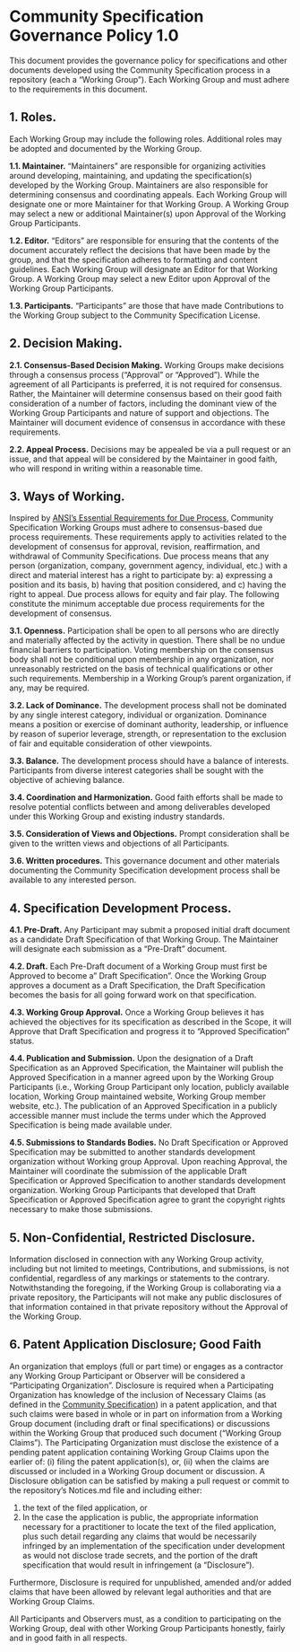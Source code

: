 # Community Specification Governance Policy 1.0

This document provides the governance policy for specifications and other documents developed using the Community Specification process in a repository (each a “Working Group”).  Each Working Group and must adhere to the requirements in this document.

## 1.	Roles.

Each Working Group may include the following roles. Additional roles may be adopted and documented by the Working Group.

**1.1.	Maintainer.** “Maintainers” are responsible for organizing activities around developing, maintaining, and updating the specification(s) developed by the Working Group.  Maintainers are also responsible for determining consensus and coordinating appeals.  Each Working Group will designate one or more Maintainer for that Working Group.  A Working Group may select a new or additional Maintainer(s) upon Approval of the Working Group Participants.  

**1.2.	Editor.**  “Editors” are responsible for ensuring that the contents of the document accurately reflect the decisions that have been made by the group, and that the specification adheres to formatting and content guidelines. Each Working Group will designate an Editor for that Working Group.  A Working Group may select a new Editor upon Approval of the Working Group Participants.

**1.3.	Participants.**  “Participants” are those that have made Contributions to the Working Group subject to the Community Specification License.

## 2.	Decision Making.

**2.1.	Consensus-Based Decision Making.**  Working Groups make decisions through a consensus process (“Approval” or “Approved”).  While the agreement of all Participants is preferred, it is not required for consensus.  Rather, the Maintainer will determine consensus based on their good faith consideration of a number of factors, including the dominant view of the Working Group Participants and nature of support and objections.  The Maintainer will document evidence of consensus in accordance with these requirements. 

**2.2.	Appeal Process.**  Decisions may be appealed be via a pull request or an issue, and that appeal will be considered by the Maintainer in good faith, who will respond in writing within a reasonable time.

## 3.	Ways of Working.

Inspired by [ANSI’s Essential Requirements for Due Process](https://share.ansi.org/Shared%20Documents/Standards%20Activities/American%20National%20Standards/Procedures,%20Guides,%20and%20Forms/2020_ANSI_Essential_Requirements.pdf), Community Specification Working Groups must adhere to consensus-based due process requirements.  These requirements apply to activities related to the development of consensus for approval, revision, reaffirmation, and withdrawal of Community Specifications.  Due process means that any person (organization, company, government agency, individual, etc.) with a direct and material interest has a right to participate by: a) expressing a position and its basis, b) having that position considered, and c) having the right to appeal. Due process allows for equity and fair play. The following constitute the minimum acceptable due process requirements for the development of consensus.

**3.1.	Openness.**  Participation shall be open to all persons who are directly and materially affected by the activity in question. There shall be no undue financial barriers to participation. Voting membership on the consensus body shall not be conditional upon membership in any organization, nor unreasonably restricted on the basis of technical qualifications or other such requirements.  Membership in a Working Group’s parent organization, if any, may be required.

**3.2.	Lack of Dominance.**  The development process shall not be dominated by any single interest category, individual or organization. Dominance means a position or exercise of dominant authority, leadership, or influence by reason of superior leverage, strength, or representation to the exclusion of fair and equitable consideration of other viewpoints.

**3.3.	Balance.**  The development process should have a balance of interests. Participants from diverse interest categories shall be sought with the objective of achieving balance.

**3.4.	Coordination and Harmonization.**  Good faith efforts shall be made to resolve potential conflicts between and among deliverables developed under this Working Group and existing industry standards.

**3.5.	Consideration of Views and Objections.**  Prompt consideration shall be given to the written views and objections of all Participants.

**3.6.	Written procedures.**  This governance document and other materials documenting the Community Specification development process shall be available to any interested person.

## 4.	Specification Development Process.  

**4.1.	Pre-Draft.**  Any Participant may submit a proposed initial draft document as a candidate Draft Specification of that Working Group.  The Maintainer will designate each submission as a “Pre-Draft” document.

**4.2.	Draft.**  Each Pre-Draft document of a Working Group must first be Approved to become a” Draft Specification”.  Once the Working Group approves a document as a Draft Specification, the Draft Specification becomes the basis for all going forward work on that specification.

**4.3.	Working Group Approval.**  Once a Working Group believes it has achieved the objectives for its specification as described in the Scope, it will Approve that Draft Specification and progress it to “Approved Specification” status. 

**4.4.	Publication and Submission.**  Upon the designation of a Draft Specification as an Approved Specification, the Maintainer will publish the Approved Specification in a manner agreed upon by the Working Group Participants (i.e., Working Group Participant only location, publicly available location, Working Group maintained website, Working Group member website, etc.).  The publication of an Approved Specification in a publicly accessible manner must include the terms under which the Approved Specification is being made available under.

**4.5.	Submissions to Standards Bodies.**  No Draft Specification or Approved Specification may be submitted to another standards development organization without Working group Approval. Upon reaching Approval, the Maintainer will coordinate the submission of the applicable Draft Specification or Approved Specification to another standards development organization. Working Group Participants that developed that Draft Specification or Approved Specification agree to grant the copyright rights necessary to make those submissions.

## 5. Non-Confidential, Restricted Disclosure.

Information disclosed in connection with any Working Group activity, including but not limited to meetings, Contributions, and submissions, is not confidential, regardless of any markings or statements to the contrary.  Notwithstanding the foregoing, if the Working Group is collaborating via a private repository, the Participants will not make any public disclosures of that information contained in that private repository without the Approval of the Working Group.  

## 6. Patent Application Disclosure; Good Faith
An organization that employs (full or part time) or engages as a contractor any Working Group Participant or Observer will be considered a “Participating Organization”. Disclosure is required when a Participating Organization has knowledge of the inclusion of Necessary Claims (as defined in the [Community Specification](https://github.com/finos/standards-project-blueprint/blob/master/1._Community_Specification_License-v1.md?plain=1#L87)) in a patent application, and that such claims were based in whole or in part on information from a Working Group document (including draft or final specifications) or discussions within the Working Group that produced such document (“Working Group Claims”). The Participating Organization must disclose the existence of a pending patent application containing Working Group Claims upon the earlier of: (i) filing the patent application(s), or, (ii) when the claims are discussed or included in a Working Group document or discussion. A Disclosure obligation can be satisfied by making a pull request or commit to the repository’s Notices.md file and including either:

1. the text of the filed application, or
2. In the case the application is public, the appropriate information necessary for a practitioner to locate the text of the filed application, plus such detail regarding any claims that would be necessarily infringed by an implementation of the specification under development as would not disclose trade secrets, and the portion of the draft specification that would result in infringement (a “Disclosure”).

Furthermore, Disclosure is required for unpublished, amended and/or added claims that have been allowed by relevant legal authorities and that are Working Group Claims.

All Participants and Observers must, as a condition to participating on the Working Group, deal with other Working Group Participants honestly, fairly and in good faith in all respects.
